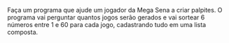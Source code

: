 Faça um programa que ajude um jogador da Mega Sena a criar palpites.
O programa vai perguntar quantos jogos serão gerados e vai sortear
6 números entre 1 e 60 para cada jogo, cadastrando tudo em uma lista composta.